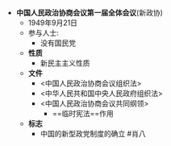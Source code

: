 - **中国人民政治协商会议第一届全体会议**(新政协)
	- 1949年9月21日
	- 参与人士:
		- 没有国民党
	- **性质**
		- 新民主主义性质
	- **文件**
		- <中国人民政治协商会议组织法>
		- <中华人民共和国中央人民政府组织法>
		- <中国人民政治协商会议共同纲领>
			- ==临时宪法==作用
	- **标志**
		- 中国的新型政党制度的确立 #肖八